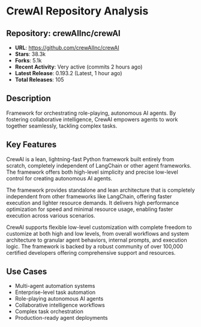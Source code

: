 # CrewAI Repository Analysis

## Repository: crewAIInc/crewAI
- **URL**: https://github.com/crewAIInc/crewAI
- **Stars**: 38.3k
- **Forks**: 5.1k
- **Recent Activity**: Very active (commits 2 hours ago)
- **Latest Release**: 0.193.2 (Latest, 1 hour ago)
- **Total Releases**: 105

## Description
Framework for orchestrating role-playing, autonomous AI agents. By fostering collaborative intelligence, CrewAI empowers agents to work together seamlessly, tackling complex tasks.

## Key Features
CrewAI is a lean, lightning-fast Python framework built entirely from scratch, completely independent of LangChain or other agent frameworks. The framework offers both high-level simplicity and precise low-level control for creating autonomous AI agents.

The framework provides standalone and lean architecture that is completely independent from other frameworks like LangChain, offering faster execution and lighter resource demands. It delivers high performance optimization for speed and minimal resource usage, enabling faster execution across various scenarios.

CrewAI supports flexible low-level customization with complete freedom to customize at both high and low levels, from overall workflows and system architecture to granular agent behaviors, internal prompts, and execution logic. The framework is backed by a robust community of over 100,000 certified developers offering comprehensive support and resources.

## Use Cases
- Multi-agent automation systems
- Enterprise-level task automation
- Role-playing autonomous AI agents
- Collaborative intelligence workflows
- Complex task orchestration
- Production-ready agent deployments
